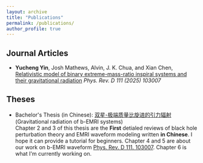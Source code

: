 ```yaml
---
layout: archive
title: "Publications"
permalink: /publications/
author_profile: true
---
```


## Journal Articles

- **Yucheng Yin**, Josh Mathews, Alvin, J. K. Chua, and Xian Chen, [Relativistic model of binary extreme-mass-ratio inspiral systems and their gravitational radiation](https://journals.aps.org/prd/abstract/10.1103/PhysRevD.111.103007) *Phys. Rev. D 111 (2025) 103007*


## Theses

- Bachelor's Thesis (in Chinese): [双星-极端质量比旋进的引力辐射](../Bachelor_Thesis_YuchengYin.pdf) (Gravitational radiation of b-EMRI systems)<br>
  Chapter 2 and 3 of this thesis are the **First** detialed reviews of black hole perturbation theory and EMRI waveform modeling written **in Chinese**. I hope it can provide a tutorial for beginners. Chapter 4 and 5 are about our work on b-EMRI waveform [Phys. Rev. D 111. 103007](https://journals.aps.org/prd/abstract/10.1103/PhysRevD.111.103007). Chapter 6 is what I'm currently working on.
